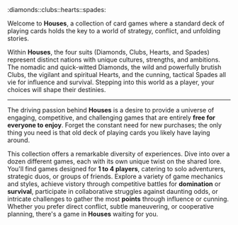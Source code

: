 <div class="text-center">
:diamonds::clubs::hearts::spades:  
</div>

Welcome to **Houses**, a collection of card games where a standard deck of playing cards holds the key to a world of strategy, conflict, and unfolding stories.

Within **Houses**, the four suits (Diamonds, Clubs, Hearts, and Spades) represent distinct nations with unique cultures, strengths, and ambitions. The nomadic and quick-witted Diamonds, the wild and powerfully brutish Clubs, the vigilant and spiritual Hearts, and the cunning, tactical Spades all vie for influence and survival. Stepping into this world as a player, your choices will shape their destinies.

---

The driving passion behind **Houses** is a desire to provide a universe of engaging, competitive, and challenging games that are entirely **free for everyone to enjoy**. Forget the constant need for new purchases; the only thing you need is that old deck of playing cards you likely have laying around.

This collection offers a remarkable diversity of experiences. Dive into over a dozen different games, each with its own unique twist on the shared lore. You'll find games designed for **1 to 4 players**, catering to solo adventurers, strategic duos, or groups of friends. Explore a variety of game mechanics and styles, achieve vistory through competitive battles for **domination** or **survival**, participate in collaborative struggles against daunting odds, or intricate challenges to gather the most **points** through influence or cunning. Whether you prefer direct conflict, subtle maneuvering, or cooperative planning, there's a game in **Houses** waiting for you.
